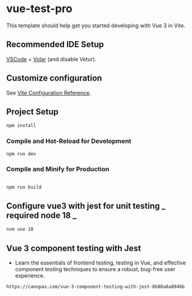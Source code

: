 # vue-test-pro

This template should help get you started developing with Vue 3 in Vite.

## Recommended IDE Setup

[VSCode](https://code.visualstudio.com/) + [Volar](https://marketplace.visualstudio.com/items?itemName=Vue.volar) (and disable Vetur).

## Customize configuration

See [Vite Configuration Reference](https://vite.dev/config/).

## Project Setup

```sh
npm install
```

### Compile and Hot-Reload for Development

```sh
npm run dev
```

### Compile and Minify for Production

```sh

npm run build
```

## Configure vue3 with jest for unit testing _ required node 18 _

```sh
nvm use 18
```

## Vue 3 component testing with Jest

- Learn the essentials of frontend testing, testing in Vue, and effective component testing techniques to ensure a robust, bug-free user experience.

```sh
https://canopas.com/vue-3-component-testing-with-jest-8b80a8a8946b
```
